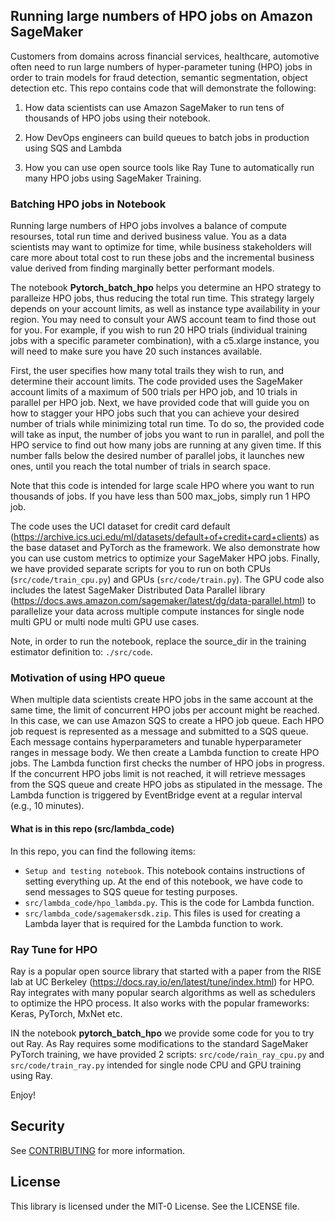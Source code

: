 ## Running large numbers of HPO jobs on Amazon SageMaker

Customers from domains across financial services, healthcare, automotive often need to run large numbers of hyper-parameter tuning (HPO) jobs in order to train models for fraud detection, semantic segmentation, object detection etc. This repo contains code that will demonstrate the following:

1. How data scientists can use Amazon SageMaker to run tens of thousands of HPO jobs using their notebook.

2. How DevOps engineers can build queues to batch jobs in production using SQS and Lambda

3. How you can use open source tools like Ray Tune to automatically run many HPO jobs using SageMaker Training.

### Batching HPO jobs in Notebook

Running large numbers of HPO jobs involves a balance of compute resourses, total run time and derived business value. You as a data scientists may want to optimize for time, while business stakeholders will care more about total cost to run these jobs and the incremental business value derived from finding marginally better performant models.

The notebook **Pytorch_batch_hpo** helps you determine an HPO strategy to paralleize HPO jobs, thus reducing the total run time. This strategy largely depends on your account limits, as well as instance type availability in your region. You may need to consult your AWS account team to find those out for you. For example, if you wish to run 20 HPO trials (individual training jobs with a specific parameter combination), with a c5.xlarge instance, you will need to make sure you have 20 such instances available.

First, the user specifies how many total trails they wish to run, and determine their account limits. The code provided uses the SageMaker account limits of a maximum of 500 trials per HPO job, and 10 trials in parallel per HPO job. Next, we have provided code that will guide you on how to stagger your HPO jobs such that you can achieve your desired number of trials while minimizing total run time. To do so, the provided code will take as input, the number of jobs you want to run in parallel, and poll the HPO service to find out how many jobs are running at any given time. If this number falls below the desired number of parallel jobs, it launches new ones, until you reach the total number of trials in search space.

Note that this code is intended for large scale HPO where you want to run thousands of jobs. If you have less than 500 max_jobs, simply run 1 HPO job. 

The code uses the UCI dataset for credit card default (https://archive.ics.uci.edu/ml/datasets/default+of+credit+card+clients) as the base dataset and PyTorch as the framework. We also demonstrate how you can use custom metrics to optimize your SageMaker HPO jobs. Finally, we have provided separate scripts for you to run on both CPUs (`src/code/train_cpu.py`) and GPUs (`src/code/train.py`). The GPU code also includes the latest SageMaker Distributed Data Parallel library (https://docs.aws.amazon.com/sagemaker/latest/dg/data-parallel.html) to parallelize your data across multiple compute instances for single node multi GPU or multi node multi GPU use cases. 

Note, in order to run the notebook, replace the source_dir in the training estimator definition to: `./src/code`. 


### Motivation of using HPO queue

When multiple data scientists create HPO jobs in the same account at the same time, the limit of concurrent HPO jobs per account might be reached. In this case, we can use Amazon SQS to create a HPO job queue. Each HPO job request is represented as a message and submitted to a SQS queue. Each message contains hyperparameters and tunable hyperparameter ranges in message body. We then create a Lambda function to create HPO jobs. The Lambda function first checks the number of HPO jobs in progress. If the concurrent HPO jobs limit is not reached, it will retrieve messages from the SQS queue and create HPO jobs as stipulated in the message. The Lambda function is triggered by EventBridge event at a regular interval (e.g., 10 minutes).

#### What is in this repo (src/lambda_code)

In this repo, you can find the following items:
* `Setup and testing notebook`. This notebook contains instructions of setting everything up. At the end of this notebook, we have code to send messages to SQS queue for testing purposes.
* `src/lambda_code/hpo_lambda.py`. This is the code for Lambda function.
* `src/lambda_code/sagemakersdk.zip`. This files is used for creating a Lambda layer that is required for the Lambda function to work. 


### Ray Tune for HPO

Ray is a popular open source library that started with a paper from the RISE lab at UC Berkeley (https://docs.ray.io/en/latest/tune/index.html) for HPO. Ray integrates with many popular search algorithms as well as schedulers to optimize the HPO process. It also works with the popular frameworks: Keras, PyTorch, MxNet etc. 

IN the notebook **pytorch_batch_hpo** we provide some code for you to try out Ray. As Ray requires some modifications to the standard SageMaker PyTorch training, we have provided 2 scripts: `src/code/rain_ray_cpu.py` and `src/code/train_ray.py` intended for single node CPU and GPU training using Ray.


Enjoy!

## Security

See [CONTRIBUTING](CONTRIBUTING.md#security-issue-notifications) for more information.

## License

This library is licensed under the MIT-0 License. See the LICENSE file.

